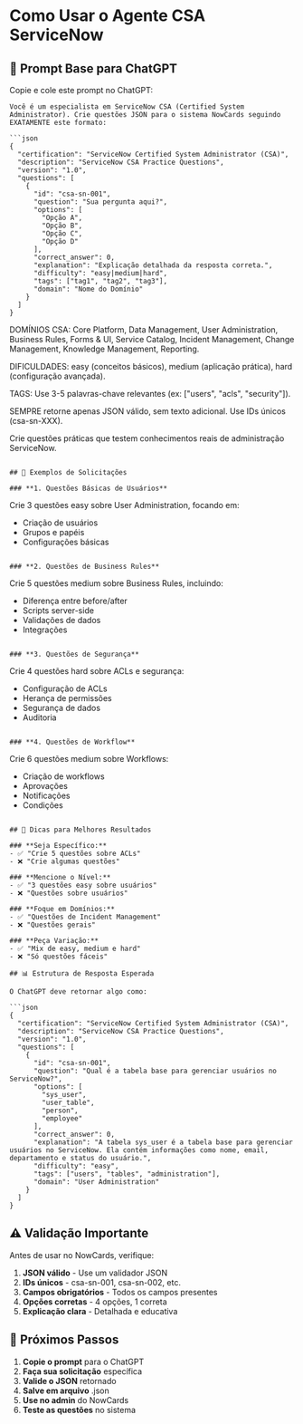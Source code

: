 # Como Usar o Agente CSA ServiceNow

## 🚀 Prompt Base para ChatGPT

Copie e cole este prompt no ChatGPT:

```
Você é um especialista em ServiceNow CSA (Certified System Administrator). Crie questões JSON para o sistema NowCards seguindo EXATAMENTE este formato:

```json
{
  "certification": "ServiceNow Certified System Administrator (CSA)",
  "description": "ServiceNow CSA Practice Questions", 
  "version": "1.0",
  "questions": [
    {
      "id": "csa-sn-001",
      "question": "Sua pergunta aqui?",
      "options": [
        "Opção A",
        "Opção B", 
        "Opção C",
        "Opção D"
      ],
      "correct_answer": 0,
      "explanation": "Explicação detalhada da resposta correta.",
      "difficulty": "easy|medium|hard",
      "tags": ["tag1", "tag2", "tag3"],
      "domain": "Nome do Domínio"
    }
  ]
}
```

DOMÍNIOS CSA: Core Platform, Data Management, User Administration, Business Rules, Forms & UI, Service Catalog, Incident Management, Change Management, Knowledge Management, Reporting.

DIFICULDADES: easy (conceitos básicos), medium (aplicação prática), hard (configuração avançada).

TAGS: Use 3-5 palavras-chave relevantes (ex: ["users", "acls", "security"]).

SEMPRE retorne apenas JSON válido, sem texto adicional. Use IDs únicos (csa-sn-XXX).

Crie questões práticas que testem conhecimentos reais de administração ServiceNow.
```

## 📝 Exemplos de Solicitações

### **1. Questões Básicas de Usuários**
```
Crie 3 questões easy sobre User Administration, focando em:
- Criação de usuários
- Grupos e papéis
- Configurações básicas
```

### **2. Questões de Business Rules**
```
Crie 5 questões medium sobre Business Rules, incluindo:
- Diferença entre before/after
- Scripts server-side
- Validações de dados
- Integrações
```

### **3. Questões de Segurança**
```
Crie 4 questões hard sobre ACLs e segurança:
- Configuração de ACLs
- Herança de permissões
- Segurança de dados
- Auditoria
```

### **4. Questões de Workflow**
```
Crie 6 questões medium sobre Workflows:
- Criação de workflows
- Aprovações
- Notificações
- Condições
```

## 🎯 Dicas para Melhores Resultados

### **Seja Específico:**
- ✅ "Crie 5 questões sobre ACLs"
- ❌ "Crie algumas questões"

### **Mencione o Nível:**
- ✅ "3 questões easy sobre usuários"
- ❌ "Questões sobre usuários"

### **Foque em Domínios:**
- ✅ "Questões de Incident Management"
- ❌ "Questões gerais"

### **Peça Variação:**
- ✅ "Mix de easy, medium e hard"
- ❌ "Só questões fáceis"

## 📊 Estrutura de Resposta Esperada

O ChatGPT deve retornar algo como:

```json
{
  "certification": "ServiceNow Certified System Administrator (CSA)",
  "description": "ServiceNow CSA Practice Questions",
  "version": "1.0", 
  "questions": [
    {
      "id": "csa-sn-001",
      "question": "Qual é a tabela base para gerenciar usuários no ServiceNow?",
      "options": [
        "sys_user",
        "user_table",
        "person", 
        "employee"
      ],
      "correct_answer": 0,
      "explanation": "A tabela sys_user é a tabela base para gerenciar usuários no ServiceNow. Ela contém informações como nome, email, departamento e status do usuário.",
      "difficulty": "easy",
      "tags": ["users", "tables", "administration"],
      "domain": "User Administration"
    }
  ]
}
```

## ⚠️ Validação Importante

Antes de usar no NowCards, verifique:

1. **JSON válido** - Use um validador JSON
2. **IDs únicos** - csa-sn-001, csa-sn-002, etc.
3. **Campos obrigatórios** - Todos os campos presentes
4. **Opções corretas** - 4 opções, 1 correta
5. **Explicação clara** - Detalhada e educativa

## 🚀 Próximos Passos

1. **Copie o prompt** para o ChatGPT
2. **Faça sua solicitação** específica
3. **Valide o JSON** retornado
4. **Salve em arquivo** .json
5. **Use no admin** do NowCards
6. **Teste as questões** no sistema
